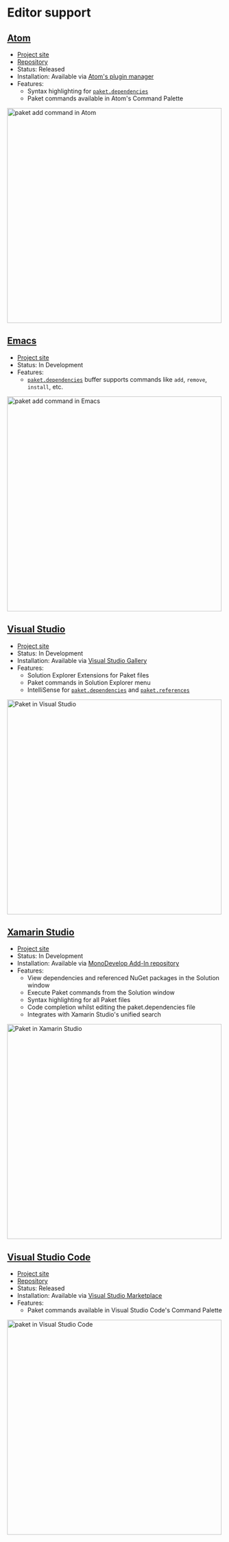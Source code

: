 # Editor support

## [Atom](https://atom.io/)

* [Project site](http://ionide.io)
* [Repository](https://github.com/ionide/ionide-paket)
* Status: Released
* Installation: Available via
  [Atom's plugin manager](https://atom.io/packages/paket)
* Features:
  * Syntax highlighting for [`paket.dependencies`](dependencies-file.html)
  * Paket commands available in Atom's Command Palette

<a href="img/paket-add-atom.gif">
  <img src="img/paket-add-atom.gif"
       alt="paket add command in Atom"
       title="paket add command in Atom"
       width="500">
</a>

## [Emacs](https://www.gnu.org/software/emacs/)

* [Project site](https://github.com/zzdtri/paket.el)
* Status: In Development
* Features:
  * [`paket.dependencies`](dependencies-file.html) buffer supports commands like
    `add`, `remove`, `install`, etc.

<a href="img/paket-add-emacs.gif">
  <img src="img/paket-add-emacs.gif"
       alt="paket add command in Emacs"
       title="paket add command in Emacs"
       width="500">
</a>

## [Visual Studio](https://www.visualstudio.com/)

* [Project site](https://github.com/fsprojects/Paket.VisualStudio)
* Status: In Development
* Installation: Available via
  [Visual Studio Gallery](https://visualstudiogallery.msdn.microsoft.com/ce104917-e8b3-4365-9490-8432c6e75c36)
* Features:
  * Solution Explorer Extensions for Paket files
  * Paket commands in Solution Explorer menu
  * IntelliSense for [`paket.dependencies`](dependencies-file.html) and
    [`paket.references`](references-files.html)

<a href="img/paket.visualstudio.png">
  <img src="img/paket.visualstudio.png"
       alt="Paket in Visual Studio"
       title="Paket in Visual Studio"
       width="500">
</a>

## [Xamarin Studio](https://www.xamarin.com/download)

* [Project site](https://github.com/mrward/monodevelop-paket-addin)
* Status: In Development
* Installation: Available via
  [MonoDevelop Add-In repository](http://addins.monodevelop.com/)
* Features:
  * View dependencies and referenced NuGet packages in the Solution window
  * Execute Paket commands from the Solution window
  * Syntax highlighting for all Paket files
  * Code completion whilst editing the paket.dependencies file
  * Integrates with Xamarin Studio's unified search

<a href="img/paket-xamarin-studio.png">
  <img src="img/paket-xamarin-studio.png"
       alt="Paket in Xamarin Studio"
       title="Paket in Xamarin Studio"
       width="500">
</a>

## [Visual Studio Code](https://code.visualstudio.com/)

* [Project site](http://ionide.io)
* [Repository](https://github.com/ionide/ionide-vscode-paket)
* Status: Released
* Installation: Available via
  [Visual Studio Marketplace](https://marketplace.visualstudio.com/items/Ionide.Ionide-Paket)
* Features:
  * Paket commands available in Visual Studio Code's Command Palette

<a href="img/paket-vscode.gif">
  <img src="img/paket-vscode.gif"
       alt="paket in Visual Studio Code"
       title="paket in VSCode"
       width="500">
</a>
